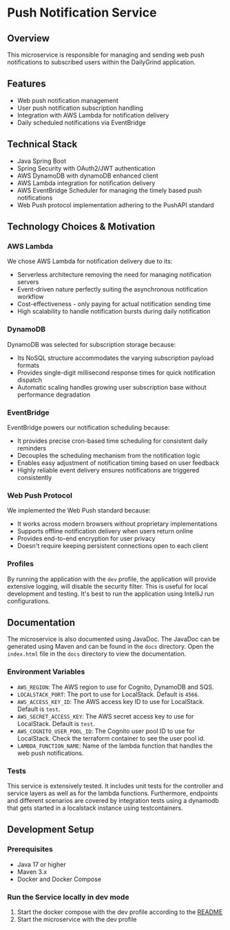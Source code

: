 # Push Notification Service

## Overview
This microservice is responsible for managing and sending web push notifications to subscribed users within the DailyGrind application.

## Features
- Web push notification management
- User push notification subscription handling
- Integration with AWS Lambda for notification delivery
- Daily scheduled notifications via EventBridge

## Technical Stack
- Java Spring Boot
- Spring Security with OAuth2/JWT authentication
- AWS DynamoDB with dynamoDB enhanced client
- AWS Lambda integration for notification delivery
- AWS EventBridge Scheduler for managing the timely based push notifications
- Web Push protocol implementation adhering to the PushAPI standard

## Technology Choices & Motivation

### AWS Lambda
We chose AWS Lambda for notification delivery due to its:
- Serverless architecture removing the need for managing notification servers
- Event-driven nature perfectly suiting the asynchronous notification workflow
- Cost-effectiveness - only paying for actual notification sending time
- High scalability to handle notification bursts during daily notification

### DynamoDB
DynamoDB was selected for subscription storage because:
- Its NoSQL structure accommodates the varying subscription payload formats
- Provides single-digit millisecond response times for quick notification dispatch
- Automatic scaling handles growing user subscription base without performance degradation

### EventBridge
EventBridge powers our notification scheduling because:
- It provides precise cron-based time scheduling for consistent daily reminders
- Decouples the scheduling mechanism from the notification logic
- Enables easy adjustment of notification timing based on user feedback
- Highly reliable event delivery ensures notifications are triggered consistently

### Web Push Protocol
We implemented the Web Push standard because:
- It works across modern browsers without proprietary implementations
- Supports offline notification delivery when users return online
- Provides end-to-end encryption for user privacy
- Doesn't require keeping persistent connections open to each client

### Profiles

By running the application with the `dev` profile, the application will provide extensive logging, will disable the security filter. This is useful for local development and testing. It's best to run the application using IntelliJ run configurations.

## Documentation

The microservice is also documented using JavaDoc. The JavaDoc can be generated using Maven and can be found in the `docs` directory. Open the `index.html` file in the `docs` directory to view the documentation.

### Environment Variables
- `AWS_REGION`: The AWS region to use for Cognito, DynamoDB and SQS.
- `LOCALSTACK_PORT`: The port to use for LocalStack. Default is `4566`.
- `AWS_ACCESS_KEY_ID`: The AWS access key ID to use for LocalStack. Default is `test`.
- `AWS_SECRET_ACCESS_KEY`: The AWS secret access key to use for LocalStack. Default is `test`.
- `AWS_COGNITO_USER_POOL_ID`: The Cognito user pool ID to use for LocalStack. Check the terraform container to see the user pool id.
- `LAMBDA_FUNCTION_NAME`: Name of the lambda function that handles the web push notifications.

### Tests
This service is extensively tested. It includes unit tests for the controller and service layers as well as for the lambda functions. Furthermore, endpoints and different scenarios are covered by integration tests using a dynamodb that gets started in a localstack instance using testcontainers.

## Development Setup

### Prerequisites
- Java 17 or higher
- Maven 3.x
- Docker and Docker Compose

### Run the Service locally in dev mode
1. Start the docker compose with the dev profile according to the [README](../../terraform/README.md)
2. Start the microservice with the dev profile


